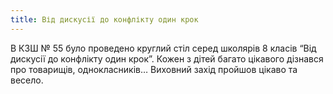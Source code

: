```yaml
---
title: Від дискусії до конфлікту один крок
---
```


В КЗШ № 55 було проведено круглий стіл серед школярів 8 класів “Від дискусії до конфлікту один крок”. Кожен з дітей багато цікавого дізнався про товарищів, однокласників… Виховний захід пройшов цікаво та весело.

<slideshow id="_/72157650192748971" />

